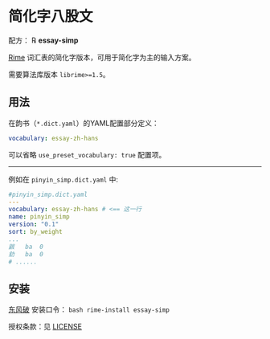 # 简化字八股文

配方： ℞ **essay-simp**

[Rime](https://rime.im) 词汇表的简化字版本，可用于简化字为主的输入方案。

需要算法库版本 `librime>=1.5`。

## 用法

在韵书（`*.dict.yaml`）的YAML配置部分定义：

```yaml
vocabulary: essay-zh-hans
```

可以省略 `use_preset_vocabulary: true` 配置项。

---


例如在 `pinyin_simp.dict.yaml` 中:
```yaml
#pinyin_simp.dict.yaml
---
vocabulary: essay-zh-hans # <== 这一行
name: pinyin_simp
version: "0.1"
sort: by_weight
...
鼥	ba	0
釛	ba	0
# ......
```


## 安装

[东风破](https://github.com/rime/plum) 安装口令： `bash rime-install essay-simp`

授权条款：见 [LICENSE](LICENSE)
